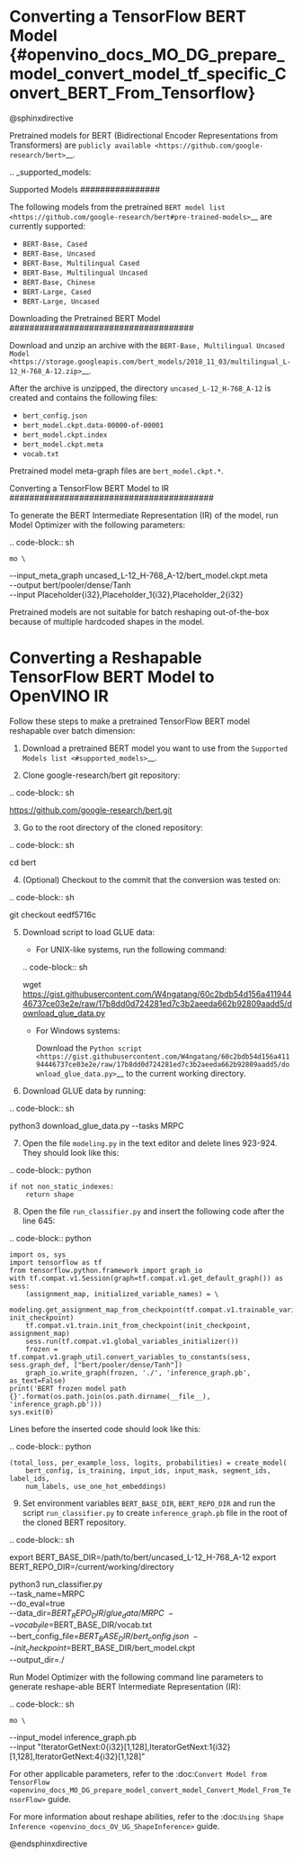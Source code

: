 # Converting a TensorFlow BERT Model {#openvino_docs_MO_DG_prepare_model_convert_model_tf_specific_Convert_BERT_From_Tensorflow}

@sphinxdirective

Pretrained models for BERT (Bidirectional Encoder Representations from Transformers) are
`publicly available <https://github.com/google-research/bert>`__.

.. _supported_models:

Supported Models
################

The following models from the pretrained `BERT model list <https://github.com/google-research/bert#pre-trained-models>`__ are currently supported:

* ``BERT-Base, Cased``
* ``BERT-Base, Uncased``
* ``BERT-Base, Multilingual Cased``
* ``BERT-Base, Multilingual Uncased``
* ``BERT-Base, Chinese``
* ``BERT-Large, Cased``
* ``BERT-Large, Uncased``

Downloading the Pretrained BERT Model
#####################################

Download and unzip an archive with the `BERT-Base, Multilingual Uncased Model <https://storage.googleapis.com/bert_models/2018_11_03/multilingual_L-12_H-768_A-12.zip>`__.

After the archive is unzipped, the directory ``uncased_L-12_H-768_A-12`` is created and contains the following files:

* ``bert_config.json``
* ``bert_model.ckpt.data-00000-of-00001``
* ``bert_model.ckpt.index``
* ``bert_model.ckpt.meta``
* ``vocab.txt``

Pretrained model meta-graph files are ``bert_model.ckpt.*``.

Converting a TensorFlow BERT Model to IR
#########################################

To generate the BERT Intermediate Representation (IR) of the model, run Model Optimizer with the following parameters:

.. code-block:: sh

    mo \
   --input_meta_graph uncased_L-12_H-768_A-12/bert_model.ckpt.meta \
   --output bert/pooler/dense/Tanh                                 \
   --input Placeholder{i32},Placeholder_1{i32},Placeholder_2{i32}


Pretrained models are not suitable for batch reshaping out-of-the-box because of multiple hardcoded shapes in the model.

Converting a Reshapable TensorFlow BERT Model to OpenVINO IR
=============================================================

Follow these steps to make a pretrained TensorFlow BERT model reshapable over batch dimension:

1. Download a pretrained BERT model you want to use from the `Supported Models list <#supported_models>`__.

2. Clone google-research/bert git repository:

.. code-block:: sh

   https://github.com/google-research/bert.git

3. Go to the root directory of the cloned repository:

.. code-block:: sh

   cd bert

4. (Optional) Checkout to the commit that the conversion was tested on:

.. code-block:: sh

   git checkout eedf5716c

5. Download script to load GLUE data:

   * For UNIX-like systems, run the following command:

   .. code-block:: sh

      wget https://gist.githubusercontent.com/W4ngatang/60c2bdb54d156a41194446737ce03e2e/raw/17b8dd0d724281ed7c3b2aeeda662b92809aadd5/download_glue_data.py

   * For Windows systems:

      Download the `Python script <https://gist.githubusercontent.com/W4ngatang/60c2bdb54d156a41194446737ce03e2e/raw/17b8dd0d724281ed7c3b2aeeda662b92809aadd5/download_glue_data.py>`__ to the current working directory.

6. Download GLUE data by running:

.. code-block:: sh

   python3 download_glue_data.py --tasks MRPC

7. Open the file ``modeling.py`` in the text editor and delete lines 923-924. They should look like this:

.. code-block:: python

    if not non_static_indexes:
        return shape

8. Open the file ``run_classifier.py`` and insert the following code after the line 645:

.. code-block:: python

    import os, sys
    import tensorflow as tf
    from tensorflow.python.framework import graph_io
    with tf.compat.v1.Session(graph=tf.compat.v1.get_default_graph()) as sess:
        (assignment_map, initialized_variable_names) = \
            modeling.get_assignment_map_from_checkpoint(tf.compat.v1.trainable_variables(), init_checkpoint)
        tf.compat.v1.train.init_from_checkpoint(init_checkpoint, assignment_map)
        sess.run(tf.compat.v1.global_variables_initializer())
        frozen = tf.compat.v1.graph_util.convert_variables_to_constants(sess, sess.graph_def, ["bert/pooler/dense/Tanh"])
        graph_io.write_graph(frozen, './', 'inference_graph.pb', as_text=False)
    print('BERT frozen model path {}'.format(os.path.join(os.path.dirname(__file__), 'inference_graph.pb')))
    sys.exit(0)

Lines before the inserted code should look like this:

.. code-block:: python

    (total_loss, per_example_loss, logits, probabilities) = create_model(
        bert_config, is_training, input_ids, input_mask, segment_ids, label_ids,
        num_labels, use_one_hot_embeddings)


9. Set environment variables ``BERT_BASE_DIR``, ``BERT_REPO_DIR`` and run the script ``run_classifier.py`` to create ``inference_graph.pb`` file in the root of the cloned BERT repository.

.. code-block:: sh

   export BERT_BASE_DIR=/path/to/bert/uncased_L-12_H-768_A-12
   export BERT_REPO_DIR=/current/working/directory

   python3 run_classifier.py \
       --task_name=MRPC \
       --do_eval=true \
       --data_dir=$BERT_REPO_DIR/glue_data/MRPC \
       --vocab_file=$BERT_BASE_DIR/vocab.txt \
       --bert_config_file=$BERT_BASE_DIR/bert_config.json \
       --init_checkpoint=$BERT_BASE_DIR/bert_model.ckpt \
       --output_dir=./

Run Model Optimizer with the following command line parameters to generate reshape-able BERT Intermediate Representation (IR):

.. code-block:: sh

    mo \
   --input_model inference_graph.pb \
   --input "IteratorGetNext:0{i32}[1,128],IteratorGetNext:1{i32}[1,128],IteratorGetNext:4{i32}[1,128]"

For other applicable parameters, refer to the :doc:`Convert Model from TensorFlow <openvino_docs_MO_DG_prepare_model_convert_model_Convert_Model_From_TensorFlow>` guide.

For more information about reshape abilities, refer to the :doc:`Using Shape Inference <openvino_docs_OV_UG_ShapeInference>` guide.

@endsphinxdirective
